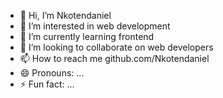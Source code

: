 - 👋 Hi, I’m Nkotendaniel
- 👀 I’m interested in web development
- 🌱 I’m currently learning frontend
- 💞️ I’m looking to collaborate on web developers
- 📫 How to reach me github.com/Nkotendaniel
- 😄 Pronouns: ...
- ⚡ Fun fact: ...

<!---
Nkotendaniel/Nkotendaniel is a ✨ special ✨ repository because its `README.md` (this file) appears on your GitHub profile.
You can click the Preview link to take a look at your changes.
--->
